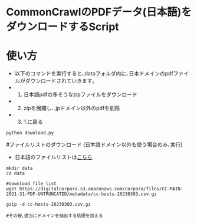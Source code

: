 # CommonCrawlのPDFデータ(日本語)をダウンロードするScript

# 使い方
- 以下のコマンドを実行すると､dataフォルダ内に､日本ドメインのpdfファイルがダウンロードされていきます｡
 - 1. 日本語pdfの多そうなzipファイルをダウンロード
 - 2. zipを展開し､.jpドメイン以外のpdfを削除
 - 3. 1.に戻る
~~~
python download.py
~~~

#ファイルリストのダウンロード (日本語ドメイン以外も使う場合のみ､実行)
- 日本語のファイルリストは[こちら](./ja_df.csv)
~~~
mkdir data
cd data

#download file list
wget https://digitalcorpora.s3.amazonaws.com/corpora/files/CC-MAIN-2021-31-PDF-UNTRUNCATED/metadata/cc-hosts-20230303.csv.gz

gzip -d cc-hosts-20230303.csv.gz

#その後､適当にドメインを抽出する処理を加える
~~~